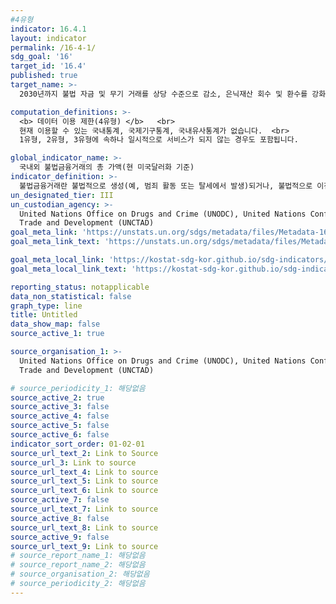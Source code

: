 ```yaml
---
#4유형
indicator: 16.4.1
layout: indicator
permalink: /16-4-1/
sdg_goal: '16'
target_id: '16.4'
published: true
target_name: >-
  2030년까지 불법 자금 및 무기 거래를 상당 수준으로 감소, 은닉재산 회수 및 환수를 강화하며, 모든 형태의 조직화된 범죄를 방지

computation_definitions: >-
  <b> 데이터 이용 제한(4유형) </b>   <br>
  현재 이용할 수 있는 국내통계, 국제기구통계, 국내유사통계가 없습니다.  <br> 
  1유형, 2유형, 3유형에 속하나 일시적으로 서비스가 되지 않는 경우도 포함됩니다.

global_indicator_name: >-
  국내외 불법금융거래의 총 가액(현 미국달러화 기준)
indicator_definition: >-
  불법금융거래란 불법적으로 생성(예, 범죄 활동 또는 탈세에서 발생)되거나, 불법적으로 이전(예, 통화 통제 위반) 또는 불법적으로 사용(예, 테러 자금 조달) 되는 모든 금융 거래를 의미함
un_designated_tier: III
un_custodian_agency: >-
  United Nations Office on Drugs and Crime (UNODC), United Nations Conference on
  Trade and Development (UNCTAD)
goal_meta_link: 'https://unstats.un.org/sdgs/metadata/files/Metadata-16-04-01.pdf'
goal_meta_link_text: 'https://unstats.un.org/sdgs/metadata/files/Metadata-16-04-01.pdf'

goal_meta_local_link: 'https://kostat-sdg-kor.github.io/sdg-indicators/public/data/Metadata-16-04-01_KOR.pdf'
goal_meta_local_link_text: 'https://kostat-sdg-kor.github.io/sdg-indicators/public/data/Metadata-16-04-01_KOR.pdf'

reporting_status: notapplicable
data_non_statistical: false
graph_type: line
title: Untitled
data_show_map: false
source_active_1: true

source_organisation_1: >-
  United Nations Office on Drugs and Crime (UNODC), United Nations Conference on
  Trade and Development (UNCTAD)

# source_periodicity_1: 해당없음
source_active_2: true
source_active_3: false
source_active_4: false
source_active_5: false
source_active_6: false
indicator_sort_order: 01-02-01
source_url_text_2: Link to Source
source_url_3: Link to source
source_url_text_4: Link to source
source_url_text_5: Link to source
source_url_text_6: Link to source
source_active_7: false
source_url_text_7: Link to source
source_active_8: false
source_url_text_8: Link to source
source_active_9: false
source_url_text_9: Link to source
# source_report_name_1: 해당없음
# source_report_name_2: 해당없음
# source_organisation_2: 해당없음
# source_periodicity_2: 해당없음
---
```

